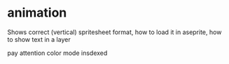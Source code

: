 # animation


Shows correct (vertical) spritesheet format, how to load it in aseprite, 
how to show text in a layer 

pay attention color mode insdexed